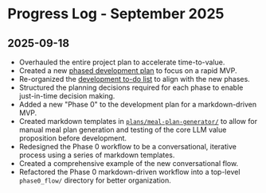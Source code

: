 # Progress Log - September 2025

## 2025-09-18
- Overhauled the entire project plan to accelerate time-to-value.
- Created a new [phased development plan](../../plans/project-phases.md) to focus on a rapid MVP.
- Re-organized the [development to-do list](../../plans/development-todo.md) to align with the new phases.
- Structured the planning decisions required for each phase to enable just-in-time decision making.
- Added a new "Phase 0" to the development plan for a markdown-driven MVP.
- Created markdown templates in [`plans/meal-plan-generator/`](../../plans/meal-plan-generator/) to allow for manual meal plan generation and testing of the core LLM value proposition before development.
- Redesigned the Phase 0 workflow to be a conversational, iterative process using a series of markdown templates.
- Created a comprehensive example of the new conversational flow.
- Refactored the Phase 0 markdown-driven workflow into a top-level `phase0_flow/` directory for better organization.
